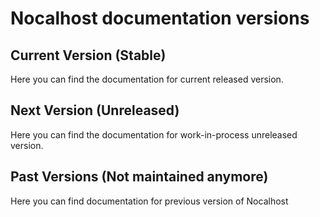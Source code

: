 # Nocalhost documentation versions

## Current Version (Stable)

Here you can find the documentation for current released version.



## Next Version (Unreleased)

Here you can find the documentation for work-in-process unreleased version.


## Past Versions (Not maintained anymore)

Here you can find documentation for previous version of Nocalhost

